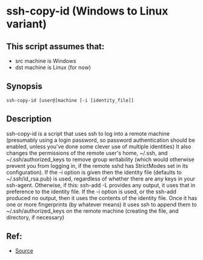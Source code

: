 # ssh-copy-id (Windows to Linux variant)
## This script assumes that:
* src machine is Windows
* dst machine is Linux (for now)

## Synopsis
`ssh-copy-id [user@]machine [-i [identity_file]]`

## Description
ssh-copy-id is a script that uses ssh to log into a remote machine (presumably using a login password, so password authentication should be enabled, unless you've done some clever use of multiple identities) It also changes the permissions of the remote user's home, ~/.ssh, and ~/.ssh/authorized_keys to remove group writability (which would otherwise prevent you from logging in, if the remote sshd has StrictModes set in its configuration). If the -i option is given then the identity file (defaults to ~/.ssh/id_rsa.pub) is used, regardless of whether there are any keys in your ssh-agent. Otherwise, if this: ssh-add -L provides any output, it uses that in preference to the identity file. If the -i option is used, or the ssh-add produced no output, then it uses the contents of the identity file. Once it has one or more fingerprints (by whatever means) it uses ssh to append them to ~/.ssh/authorized_keys on the remote machine (creating the file, and directory, if necessary)

## Ref:
* [Source](https://linux.die.net/man/1/ssh-copy-id)
